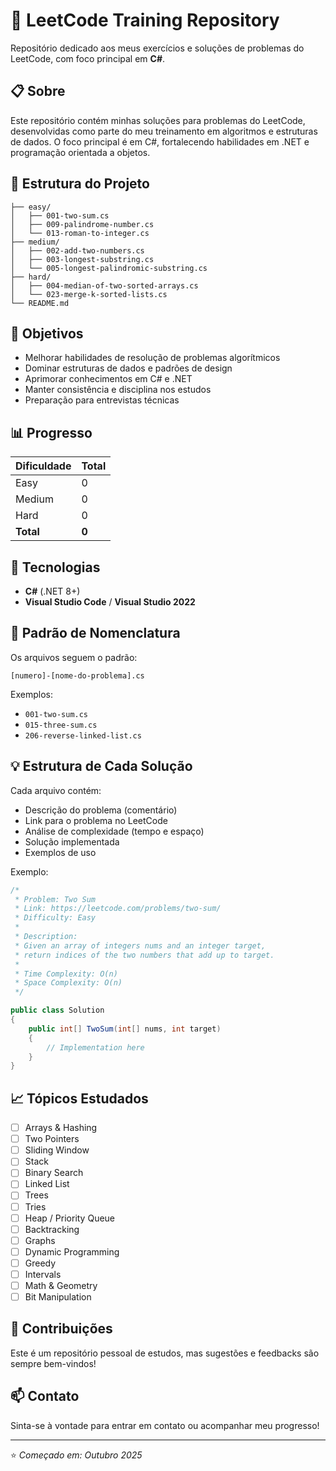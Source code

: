 # 🚀 LeetCode Training Repository

Repositório dedicado aos meus exercícios e soluções de problemas do LeetCode, com foco principal em **C#**.

## 📋 Sobre

Este repositório contém minhas soluções para problemas do LeetCode, desenvolvidas como parte do meu treinamento em algoritmos e estruturas de dados. O foco principal é em C#, fortalecendo habilidades em .NET e programação orientada a objetos.

## 📁 Estrutura do Projeto

```
├── easy/
│   ├── 001-two-sum.cs
│   ├── 009-palindrome-number.cs
│   └── 013-roman-to-integer.cs
├── medium/
│   ├── 002-add-two-numbers.cs
│   ├── 003-longest-substring.cs
│   └── 005-longest-palindromic-substring.cs
├── hard/
│   ├── 004-median-of-two-sorted-arrays.cs
│   └── 023-merge-k-sorted-lists.cs
└── README.md
```

## 🎯 Objetivos

- Melhorar habilidades de resolução de problemas algorítmicos
- Dominar estruturas de dados e padrões de design
- Aprimorar conhecimentos em C# e .NET
- Manter consistência e disciplina nos estudos
- Preparação para entrevistas técnicas

## 📊 Progresso

| Dificuldade | Total |
|-------------|-------|
| Easy        | 0     |
| Medium      | 0     |
| Hard        | 0     |
| **Total**   | **0** |

## 🔧 Tecnologias

- **C#** (.NET 8+)
- **Visual Studio Code** / **Visual Studio 2022**

## 📝 Padrão de Nomenclatura

Os arquivos seguem o padrão:
```
[numero]-[nome-do-problema].cs
```

Exemplos:
- `001-two-sum.cs`
- `015-three-sum.cs`
- `206-reverse-linked-list.cs`

## 💡 Estrutura de Cada Solução

Cada arquivo contém:
- Descrição do problema (comentário)
- Link para o problema no LeetCode
- Análise de complexidade (tempo e espaço)
- Solução implementada
- Exemplos de uso

Exemplo:
```csharp
/*
 * Problem: Two Sum
 * Link: https://leetcode.com/problems/two-sum/
 * Difficulty: Easy
 * 
 * Description:
 * Given an array of integers nums and an integer target,
 * return indices of the two numbers that add up to target.
 * 
 * Time Complexity: O(n)
 * Space Complexity: O(n)
 */

public class Solution 
{
    public int[] TwoSum(int[] nums, int target) 
    {
        // Implementation here
    }
}
```

## 📈 Tópicos Estudados

- [ ] Arrays & Hashing
- [ ] Two Pointers
- [ ] Sliding Window
- [ ] Stack
- [ ] Binary Search
- [ ] Linked List
- [ ] Trees
- [ ] Tries
- [ ] Heap / Priority Queue
- [ ] Backtracking
- [ ] Graphs
- [ ] Dynamic Programming
- [ ] Greedy
- [ ] Intervals
- [ ] Math & Geometry
- [ ] Bit Manipulation

## 🤝 Contribuições

Este é um repositório pessoal de estudos, mas sugestões e feedbacks são sempre bem-vindos!

## 📫 Contato

Sinta-se à vontade para entrar em contato ou acompanhar meu progresso!

---

⭐ *Começado em: Outubro 2025*
